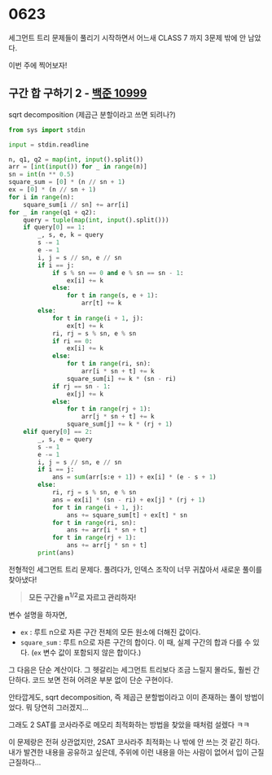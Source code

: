 # 0623

세그먼트 트리 문제들이 풀리기 시작하면서 어느새 CLASS 7 까지 3문제 밖에 안 남았다.

이번 주에 찍어보자!



## 구간 합 구하기 2 - [백준 10999](https://www.acmicpc.net/problem/10999)

sqrt decomposition (제곱근 분할이라고 쓰면 되려나?)

```python
from sys import stdin

input = stdin.readline

n, q1, q2 = map(int, input().split())
arr = [int(input()) for _ in range(n)]
sn = int(n ** 0.5)
square_sum = [0] * (n // sn + 1)
ex = [0] * (n // sn + 1)
for i in range(n):
    square_sum[i // sn] += arr[i]
for _ in range(q1 + q2):
    query = tuple(map(int, input().split()))
    if query[0] == 1:
        _, s, e, k = query
        s -= 1
        e -= 1
        i, j = s // sn, e // sn
        if i == j:
            if s % sn == 0 and e % sn == sn - 1:
                ex[i] += k
            else:
                for t in range(s, e + 1):
                    arr[t] += k
        else:
            for t in range(i + 1, j):
                ex[t] += k
            ri, rj = s % sn, e % sn
            if ri == 0:
                ex[i] += k
            else:
                for t in range(ri, sn):
                    arr[i * sn + t] += k
                square_sum[i] += k * (sn - ri)
            if rj == sn - 1:
                ex[j] += k
            else:
                for t in range(rj + 1):
                    arr[j * sn + t] += k
                square_sum[j] += k * (rj + 1)
    elif query[0] == 2:
        _, s, e = query
        s -= 1
        e -= 1
        i, j = s // sn, e // sn
        if i == j:
            ans = sum(arr[s:e + 1]) + ex[i] * (e - s + 1)
        else:
            ri, rj = s % sn, e % sn
            ans = ex[i] * (sn - ri) + ex[j] * (rj + 1)
            for t in range(i + 1, j):
                ans += square_sum[t] + ex[t] * sn
            for t in range(ri, sn):
                ans += arr[i * sn + t]
            for t in range(rj + 1):
                ans += arr[j * sn + t]
        print(ans)
```

전형적인 세그먼트 트리 문제다. 풀려다가, 인덱스 조작이 너무 귀찮아서 새로운 풀이를 찾아냈다!

>  **모든 구간을 n<sup>1/2</sup>로 자르고 관리하자!** 

변수 설명을 하자면,

- `ex` : 루트 n으로 자른 구간 전체의 모든 원소에 더해진 값이다.
- `square_sum` : 루트 n으로 자른 구간의 합이다. 이 때, 실제 구간의 합과 다를 수 있다. (`ex` 변수 값이 포함되지 않은 합이다.)

그 다음은 단순 계산이다. 그 헷갈리는 세그먼트 트리보다 조금 느릴지 몰라도, 훨씬 간단하다. 코드 보면 전혀 어려운 부분 없이 단순 구현이다.

안타깝게도, sqrt decomposition, 즉 제곱근 분할법이라고 이미 존재하는 풀이 방법이었다. 뭐 당연히 그러겠지...

그래도 2 SAT를 코사라주로 메모리 최적화하는 방법을 찾았을 때처럼 설렜다 ㅋㅋ 

이 문제랑은 전혀 상관없지만, 2SAT 코사라주 최적화는 나 밖에 안 쓰는 것 같긴 하다. 내가 발견한 내용을 공유하고 싶은데, 주위에 이런 내용을 아는 사람이 없어서 입이 근질근질하다...

